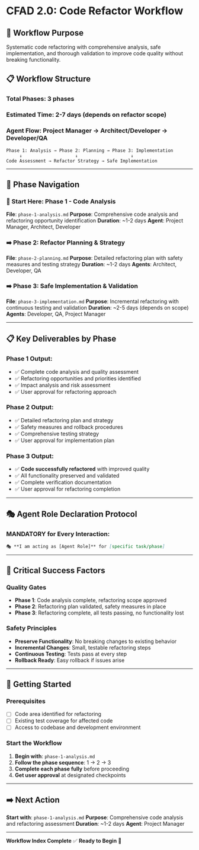 # CFAD 2.0: Code Refactor Workflow

## 🎯 Workflow Purpose
Systematic code refactoring with comprehensive analysis, safe implementation, and thorough validation to improve code quality without breaking functionality.

## 📋 Workflow Structure

### **Total Phases**: 3 phases
### **Estimated Time**: 2-7 days (depends on refactor scope)
### **Agent Flow**: Project Manager → Architect/Developer → Developer/QA

```
Phase 1: Analysis → Phase 2: Planning → Phase 3: Implementation
     ↓                    ↓                    ↓
Code Assessment → Refactor Strategy → Safe Implementation
```

---

## 🔄 **Phase Navigation**

### **📍 Start Here**: Phase 1 - Code Analysis
**File**: `phase-1-analysis.md`
**Purpose**: Comprehensive code analysis and refactoring opportunity identification
**Duration**: ~1-2 days
**Agent**: Project Manager, Architect, Developer

### **➡️ Phase 2**: Refactor Planning & Strategy
**File**: `phase-2-planning.md`
**Purpose**: Detailed refactoring plan with safety measures and testing strategy
**Duration**: ~1-2 days
**Agents**: Architect, Developer, QA

### **➡️ Phase 3**: Safe Implementation & Validation
**File**: `phase-3-implementation.md`
**Purpose**: Incremental refactoring with continuous testing and validation
**Duration**: ~2-5 days (depends on scope)
**Agents**: Developer, QA, Project Manager

---

## 📋 **Key Deliverables by Phase**

### **Phase 1 Output**:
- ✅ Complete code analysis and quality assessment
- ✅ Refactoring opportunities and priorities identified
- ✅ Impact analysis and risk assessment
- ✅ User approval for refactoring approach

### **Phase 2 Output**:
- ✅ Detailed refactoring plan and strategy
- ✅ Safety measures and rollback procedures
- ✅ Comprehensive testing strategy
- ✅ User approval for implementation plan

### **Phase 3 Output**:
- ✅ **Code successfully refactored** with improved quality
- ✅ All functionality preserved and validated
- ✅ Complete verification documentation
- ✅ User approval for refactoring completion

---

## 🎭 **Agent Role Declaration Protocol**

### **MANDATORY for Every Interaction**:
```markdown
🎭 **I am acting as [Agent Role]** for [specific task/phase]
```

---

## 🚨 **Critical Success Factors**

### **Quality Gates**
- **Phase 1**: Code analysis complete, refactoring scope approved
- **Phase 2**: Refactoring plan validated, safety measures in place
- **Phase 3**: Refactoring complete, all tests passing, no functionality lost

### **Safety Principles**
- **Preserve Functionality**: No breaking changes to existing behavior
- **Incremental Changes**: Small, testable refactoring steps
- **Continuous Testing**: Tests pass at every step
- **Rollback Ready**: Easy rollback if issues arise

---

## 🚀 **Getting Started**

### **Prerequisites**
- [ ] Code area identified for refactoring
- [ ] Existing test coverage for affected code
- [ ] Access to codebase and development environment

### **Start the Workflow**
1. **Begin with**: `phase-1-analysis.md`
2. **Follow the phase sequence**: 1 → 2 → 3
3. **Complete each phase fully** before proceeding
4. **Get user approval** at designated checkpoints

---

## ➡️ **Next Action**

**Start with**: `phase-1-analysis.md`
**Purpose**: Comprehensive code analysis and refactoring assessment
**Duration**: ~1-2 days
**Agent**: Project Manager

---

**Workflow Index Complete** ✅
**Ready to Begin** 🚀
